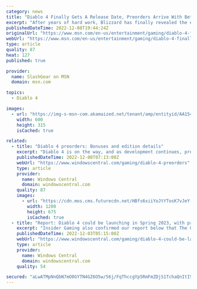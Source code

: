 ```yaml
---
category: news
title: "Diablo 4 Finally Gets A Release Date, Preorders Arrive With Beta Perk"
excerpt: "After years of hard work, Blizzard has finally revealed the erelease date for \"Diablo 4.\" The announcement was joined by the launch of preorders."
publishedDateTime: 2022-12-08T19:44:24Z
originalUrl: "https://www.msn.com/en-us/entertainment/gaming/diablo-4-finally-gets-a-release-date-preorders-arrive-with-beta-perk/ar-AA154x9M"
webUrl: "https://www.msn.com/en-us/entertainment/gaming/diablo-4-finally-gets-a-release-date-preorders-arrive-with-beta-perk/ar-AA154x9M"
type: article
quality: 87
heat: 127
published: true

provider:
  name: SlashGear on MSN
  domain: msn.com

topics:
  - Diablo 4

images:
  - url: "https://img-s-msn-com.akamaized.net/tenant/amp/entityid/AA154BT3.img?h=315&w=600&m=6&q=60&o=t&l=f&f=jpg"
    width: 600
    height: 315
    isCached: true

related:
  - title: "Diablo 4 preorders: Bonuses and edition details"
    excerpt: "Diablo 4 is on the way, and as development continues, preorder details have appeared, allowing players to know what they're getting when they reserve their copy of the fourth mainline entry in this ..."
    publishedDateTime: 2022-12-08T07:13:00Z
    webUrl: "https://www.windowscentral.com/gaming/diablo-4-preorders"
    type: article
    provider:
      name: Windows Central
      domain: windowscentral.com
    quality: 87
    images:
      - url: "https://cdn.mos.cms.futurecdn.net/HBfs6xiiYoJtYTosK7vJeY-1200-80.jpg"
        width: 1200
        height: 675
        isCached: true
  - title: "Report: Diablo 4 could be launching in Spring 2023, with preorders going live December (Updated)"
    excerpt: "Insider Gaming also confirmed our report below that The Game Awards will play host to a range of Diablo 4 announcements, most likely the launch month, the collector's edition (which has some kind ..."
    publishedDateTime: 2022-12-03T05:15:00Z
    webUrl: "https://www.windowscentral.com/gaming/diablo-4-could-be-launching-in-april-2023-with-preorders-going-live-december"
    type: article
    provider:
      name: Windows Central
      domain: windowscentral.com
    quality: 54

secured: "aLwATMpNnQbN7mO0GYTN4GZ6O5w/56j/FqThccgYp5RmFmZDjS1TchaQnItISpidaHLjFJsN01xOf5+mII5h5VWKX4j23IHwexkog0Bh35C8haWlLzvG5BVI0atwrH49yQzPA/JLIvLBKVrpXg9vS5kPlLSzV/1yCRnF1W0fI6+ejZiF8Ro5WFOoFsPVTBeOB8HujJxlR6S6HPPX6VzOILzfpbxOoChhYdfuFFH3rs75oy7cWCwHvy3JiUn5ngC0w7X7PcBp5BPc7BeawoZqGuq0Ez5FpYQTxP3x6oaET7JY6NkgIa22YizeMvfhkZmtbFi2iwEmRP40qiKyXkFX2TZ4GkW6TmsIRc2A+aGnb3w=;OAG/XTF4hYmnEOgZtIy54w=="
---
```


